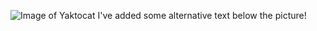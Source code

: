 ![Image of Yaktocat](https://octodex.github.com/images/yaktocat.png)
I've added some alternative text below the picture!
